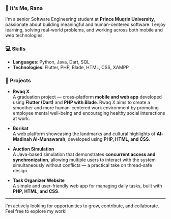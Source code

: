 ### 👋 It's Me, Rana 


I'm a senior Software Engineering student at **Prince Muqrin University**, passionate about building meaningful and human-centered software. I enjoy learning, solving real-world problems, and working across both mobile and web technologies.

### 💻 Skills

- **Languages**: Python, Java, Dart, SQL  
- **Technologies**: Flutter, PHP, Blade, HTML, CSS, XAMPP

### 🚀 Projects

- **Rwaq X**  
  A graduation project — cross-platform **mobile and web app** developed using **Flutter (Dart)** and **PHP with Blade**. Rwaq X aims to create a smoother and more human-centered work environment by promoting employee mental well-being and encouraging healthy social interactions at work.

- **Borikat**  
  A web platform showcasing the landmarks and cultural highlights of **Al-Madinah Al-Munawarah**, developed using **PHP, HTML, and CSS**.

- **Auction Simulation**  
  A Java-based simulation that demonstrates **concurrent access and synchronization**, allowing multiple users to interact with the system simultaneously without conflicts — a practical take on thread-safe design.

- **Task Organizer Website**  
  A simple and user-friendly web app for managing daily tasks, built with **PHP, HTML, and CSS**.

---

I'm actively looking for opportunities to grow, contribute, and collaborate. Feel free to explore my work!


